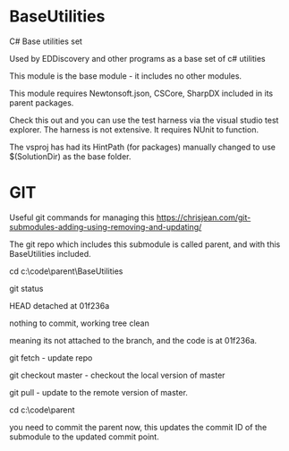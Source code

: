 # BaseUtilities
C# Base utilities set

Used by EDDiscovery and other programs as a base set of c# utilities

This module is the base module - it includes no other modules.

This module requires Newtonsoft.json, CSCore, SharpDX included in its parent packages.

Check this out and you can use the test harness via the visual studio test explorer.  The harness is not extensive.  It requires NUnit to function.

The vsproj has had its HintPath (for packages) manually changed to use $(SolutionDir) as the base folder.

# GIT

Useful git commands for managing this https://chrisjean.com/git-submodules-adding-using-removing-and-updating/

The git repo which includes this submodule is called parent, and with this BaseUtilities included.

cd c:\code\parent\BaseUtilities

git status

HEAD detached at 01f236a

nothing to commit, working tree clean

meaning its not attached to the branch, and the code is at 01f236a.

git fetch       - update repo

git checkout master - checkout the local version of master

git pull - update to the remote version of master.

cd c:\code\parent

you need to commit the parent now, this updates the commit ID of the submodule to the updated commit point.
